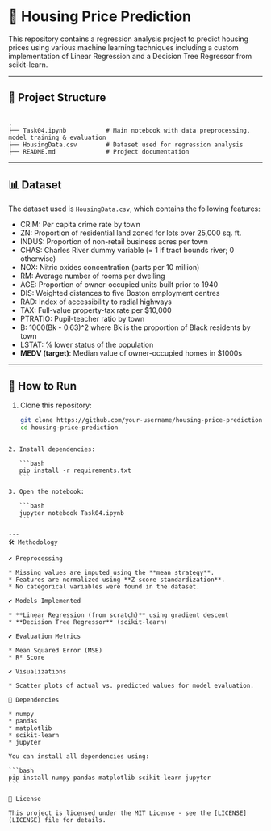 # 🏡 Housing Price Prediction

This repository contains a regression analysis project to predict housing prices using various machine learning techniques including a custom implementation of Linear Regression and a Decision Tree Regressor from scikit-learn.

---

## 📁 Project Structure

```

.
├── Task04.ipynb           # Main notebook with data preprocessing, model training & evaluation
├── HousingData.csv        # Dataset used for regression analysis
├── README.md              # Project documentation

````

---

## 📊 Dataset

The dataset used is `HousingData.csv`, which contains the following features:
- CRIM: Per capita crime rate by town
- ZN: Proportion of residential land zoned for lots over 25,000 sq. ft.
- INDUS: Proportion of non-retail business acres per town
- CHAS: Charles River dummy variable (= 1 if tract bounds river; 0 otherwise)
- NOX: Nitric oxides concentration (parts per 10 million)
- RM: Average number of rooms per dwelling
- AGE: Proportion of owner-occupied units built prior to 1940
- DIS: Weighted distances to five Boston employment centres
- RAD: Index of accessibility to radial highways
- TAX: Full-value property-tax rate per $10,000
- PTRATIO: Pupil-teacher ratio by town
- B: 1000(Bk - 0.63)^2 where Bk is the proportion of Black residents by town
- LSTAT: % lower status of the population
- **MEDV (target)**: Median value of owner-occupied homes in $1000s

---

## 🚀 How to Run

1. Clone this repository:
   ```bash
   git clone https://github.com/your-username/housing-price-prediction.git
   cd housing-price-prediction
````

2. Install dependencies:

   ```bash
   pip install -r requirements.txt
   ```

3. Open the notebook:

   ```bash
   jupyter notebook Task04.ipynb
   ```

---
🛠️ Methodology

✔️ Preprocessing

* Missing values are imputed using the **mean strategy**.
* Features are normalized using **Z-score standardization**.
* No categorical variables were found in the dataset.

✔️ Models Implemented

* **Linear Regression (from scratch)** using gradient descent
* **Decision Tree Regressor** (scikit-learn)

✔️ Evaluation Metrics

* Mean Squared Error (MSE)
* R² Score

✔️ Visualizations

* Scatter plots of actual vs. predicted values for model evaluation.

🤖 Dependencies

* numpy
* pandas
* matplotlib
* scikit-learn
* jupyter

You can install all dependencies using:

```bash
pip install numpy pandas matplotlib scikit-learn jupyter
```

📜 License

This project is licensed under the MIT License - see the [LICENSE](LICENSE) file for details.
